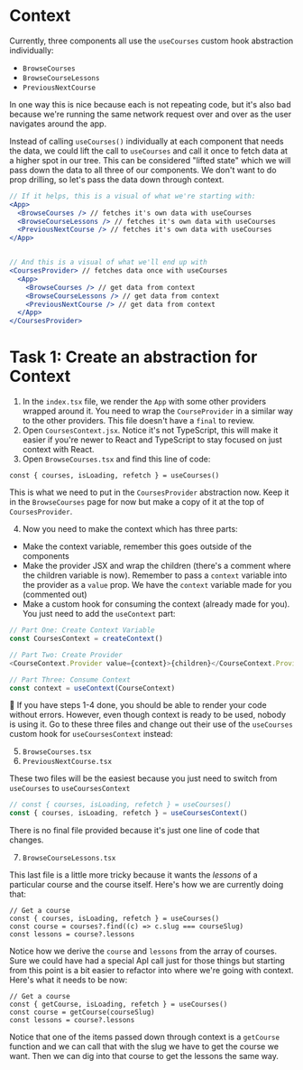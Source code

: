 # Context

Currently, three components all use the `useCourses` custom hook abstraction individually:

- `BrowseCourses`
- `BrowseCourseLessons`
- `PreviousNextCourse`

In one way this is nice because each is not repeating code, but it's also bad because we're running the same network request over and over as the user navigates around the app.

Instead of calling `useCourses()` individually at each component that needs the data, we could lift the call to `useCourses` and call it once to fetch data at a higher spot in our tree. This can be considered "lifted state" which we will pass down the data to all three of our components. We don't want to do prop drilling, so let's pass the data down through context.

```jsx
// If it helps, this is a visual of what we're starting with:
<App>
  <BrowseCourses /> // fetches it's own data with useCourses
  <BrowseCourseLessons /> // fetches it's own data with useCourses
  <PreviousNextCourse /> // fetches it's own data with useCourses
</App>


// And this is a visual of what we'll end up with
<CoursesProvider> // fetches data once with useCourses
  <App>
    <BrowseCourses /> // get data from context
    <BrowseCourseLessons /> // get data from context
    <PreviousNextCourse /> // get data from context
  </App>
</CoursesProvider>
```

# Task 1: Create an abstraction for Context

1. In the `index.tsx` file, we render the `App` with some other providers wrapped around it. You need to wrap the `CourseProvider` in a similar way to the other providers. This file doesn't have a `final` to review.
2. Open `CoursesContext.jsx`. Notice it's not TypeScript, this will make it easier if you're newer to React and TypeScript to stay focused on just context with React.
3. Open `BrowseCourses.tsx` and find this line of code:

```tsx
const { courses, isLoading, refetch } = useCourses()
```

This is what we need to put in the `CoursesProvider` abstraction now. Keep it in the `BrowseCourses` page for now but make a copy of it at the top of `CoursesProvider`.

4. Now you need to make the context which has three parts:

- Make the context variable, remember this goes outside of the components
- Make the provider JSX and wrap the children (there's a comment where the children variable is now). Remember to pass a `context` variable into the provider as a `value` prop. We have the `context` variable made for you (commented out)
- Make a custom hook for consuming the context (already made for you). You just need to add the `useContext` part:

```js
// Part One: Create Context Variable
const CoursesContext = createContext()

// Part Two: Create Provider
<CourseContext.Provider value={context}>{children}</CourseContext.Provider>

// Part Three: Consume Context
const context = useContext(CourseContext)
```

👀 If you have steps 1-4 done, you should be able to render your code without errors. However, even though context is ready to be used, nobody is using it. Go to these three files and change out their use of the `useCourses` custom hook for `useCoursesContext` instead:

5. `BrowseCourses.tsx`
6. `PreviousNextCourse.tsx`

These two files will be the easiest because you just need to switch from `useCourses` to `useCoursesContext`

```js
// const { courses, isLoading, refetch } = useCourses()
const { courses, isLoading, refetch } = useCoursesContext()
```

There is no final file provided because it's just one line of code that changes.

7. `BrowseCourseLessons.tsx`

This last file is a little more tricky because it wants the _lessons_ of a particular course and the course itself. Here's how we are currently doing that:

```tsx
// Get a course
const { courses, isLoading, refetch } = useCourses()
const course = courses?.find((c) => c.slug === courseSlug)
const lessons = course?.lessons
```

Notice how we derive the `course` and `lessons` from the array of courses. Sure we could have had a special ApI call just for those things but starting from this point is a bit easier to refactor into where we're going with context. Here's what it needs to be now:

```tsx
// Get a course
const { getCourse, isLoading, refetch } = useCourses()
const course = getCourse(courseSlug)
const lessons = course?.lessons
```

Notice that one of the items passed down through context is a `getCourse` function and we can call that with the slug we have to get the course we want. Then we can dig into that course to get the lessons the same way.
